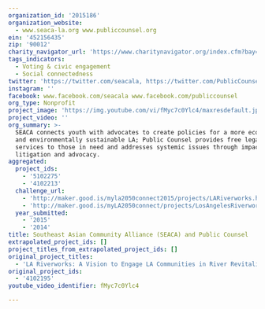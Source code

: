 ```yaml
---
organization_id: '2015186'
organization_website:
  - www.seaca-la.org www.publiccounsel.org
ein: '452156435'
zip: '90012'
charity_navigator_url: 'https://www.charitynavigator.org/index.cfm?bay=search.profile&ein=452156435'
tags_indicators:
  - Voting & civic engagement
  - Social connectedness
twitter: 'https://twitter.com/seacala, https://twitter.com/PublicCounsel'
instagram: ''
facebook: www.facebook.com/seacala www.facebook.com/publiccounsel
org_type: Nonprofit
project_image: 'https://img.youtube.com/vi/fMyc7c0Ylc4/maxresdefault.jpg'
project_video: ''
org_summary: >-
  SEACA connects youth with advocates to create policies for a more economically
  and environmentally sustainable LA; Public Counsel provides free legal
  services to those in need and addresses systemic issues through impact
  litigation and advocacy.
aggregated:
  project_ids:
    - '5102275'
    - '4102213'
  challenge_url:
    - 'http://maker.good.is/myla2050connect2015/projects/LARiverworks.html'
    - 'http://maker.good.is/myLA2050connect/projects/LosAngelesRiverworks.html'
  year_submitted:
    - '2015'
    - '2014'
title: Southeast Asian Community Alliance (SEACA) and Public Counsel
extrapolated_project_ids: []
project_titles_from_extrapolated_project_ids: []
original_project_titles:
  - 'LA Riverworks: A Vision to Engage LA Communities in River Revitalization'
original_project_ids:
  - '4102195'
youtube_video_identifier: fMyc7c0Ylc4

---
```


